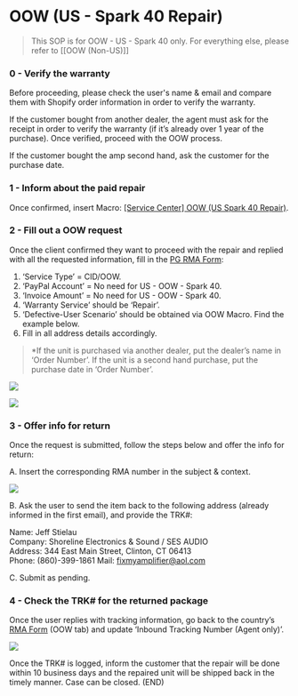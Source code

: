 # OOW (US - Spark 40 Repair)
> This SOP is for OOW - US - Spark 40 only.
> For everything else, please refer to [[OOW (Non-US)]]

### 0 - Verify the warranty
Before proceeding, please check the user's name & email and compare them with Shopify order information in order to verify the warranty.

If the customer bought from another dealer, the agent must ask for the receipt in order to verify the warranty (if it’s already over 1 year of the purchase). Once verified, proceed with the OOW process. 

If the customer bought the amp second hand, ask the customer for the purchase date.


### 1 - Inform about the paid repair
Once confirmed, insert Macro: <u>[Service Center] OOW (US Spark 40 Repair)</u>.

### 2 - Fill out a OOW request
Once the client confirmed they want to proceed with the repair and replied with all the requested information, fill in the [PG RMA Form](https://docs.google.com/forms/d/e/1FAIpQLSf5GIKG13O87EsoMWnhCpnZyUxLOqDISNz81wRifBN53Fp7Xw/viewform):

1. ‘Service Type’ = CID/OOW.
2. ‘PayPal Account’ = No need for US - OOW - Spark 40.
3. ‘Invoice Amount’ = No need for US - OOW - Spark 40.
4. ‘Warranty Service’ should be ‘Repair’.
5. ‘Defective-User Scenario’ should be obtained via OOW Macro. Find the example below.
6. Fill in all address details accordingly.

> *If the unit is purchased via another dealer, put the dealer’s name in ‘Order Number’.
> If the unit is a second hand purchase, put the purchase date in ‘Order Number’.

![](https://lh6.googleusercontent.com/EAamxZ1yeMdxamyiDcaYoAPlFajXdWvGS-nQRkYgw-Z_6UeDMm8pbuQdKlKz5m0ChN8Cx8ZXu1jEfxA4X6Hhyxnun4jTPbyQwhn3yE04ZLP4ndwsHvnLK4Lr9zev145jlL6oclvqWIdxX095VpBeq9pwhZQCVuGiKR9QFcSkdBRc6I3x6R1TuCSqJXiG)

![](https://lh3.googleusercontent.com/j401rXzMJqJLVK-tgrSg1LgZUYktWh_rpmjFZj-sP2fstrJgZUgJv7gl04lAuDv9-4-iZDyCvRlNAihqbXaYpVOrS-9MTiETTLu5KZ0Bifidrfy2mLS15IW4wYQHLqfHDkZ6dzjM4wVak6Vtt1SUGv5sDoIbCnwqKLEEZhnvPEPLFb0ZnWK_pLYOpIh2)


### 3 - Offer info for return
Once the request is submitted, follow the steps below and offer the info for return:

A. Insert the corresponding RMA number in the subject & context. 

![](https://lh6.googleusercontent.com/pxkKNAaNDkH6QfDu8fZRZ81_TESes5OuLWqK-Qlxbapc1XRTK6e8NtxoZfbRQY4gqks_ZM-CytI-K3jRn5Q8kUqlvCYj8xaMmYraqknWl4ZUeOiM1zrT-pIoVV8FNqJ80GihxJ7vLZ5-a9jWRym-nMDikYLeqQzbHBpMmmZ_ZMi3d-IzVBfjxsjqbb6W)

B. Ask the user to send the item back to the following address (already informed in the first email), and provide the TRK#:

Name: Jeff Stielau  
Company: Shoreline Electronics & Sound / SES AUDIO  
Address: 344 East Main Street, Clinton, CT 06413  
Phone: (860)-399-1861
Mail: fixmyamplifier@aol.com

C. Submit as pending.

### 4 - Check the TRK# for the returned package
Once the user replies with tracking information, go back to the country’s [RMA Form](https://drive.google.com/drive/folders/1fYeg8mAWoIm7QqNo04HF5kmb49IqBUpa?usp=sharing) (OOW tab) and update ‘Inbound Tracking Number (Agent only)’.

![](https://lh5.googleusercontent.com/karB5Izc8PCag-WbHoFhY_Lwed4M_d5kLpiCIxCoHIN3Zis6gZGC3IiRY8DEp-uF5T3_okzX8DdeUqCiQfOl8xrYp2T9nhU_9y2wAWGZA7nBefflJLBgL0OKhYxTPsII7dbPIghwTsM7p1WAykgWty76buLIfGZvPx6OKINGeGNinKAOwHpEXUFZGJeP)

Once the TRK# is logged, inform the customer that the repair will be done within 10 business days and the repaired unit will be shipped back in the timely manner. Case can be closed. (END)